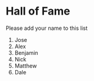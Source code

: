 # Hall of Fame
Please add your name to this list

1. Jose
2. Alex
3. Benjamin
4. Nick
5. Matthew
6. Dale

